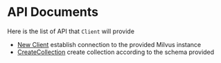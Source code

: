 # API Documents

Here is the list of API that `Client` will provide

- [New Client](new_client.md) establish connection to the provided Milvus instance
- [CreateCollection](create_collection.md) create collection according to the schema provided
